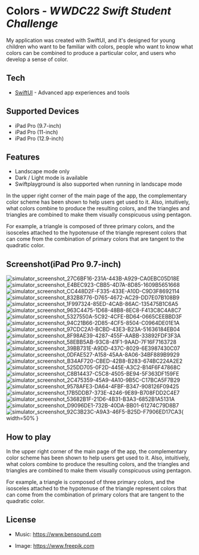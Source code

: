 # Colors - _WWDC22 Swift Student Challenge_



My application was created with SwiftUI, and it's designed for young children who want to be familiar with colors, people who want to know what colors can be combined to produce a particular color, and users who develop a sense of color.


## Tech
- [SwiftUI] - Advanced app experiences and tools



## Supported Devices 
- iPad Pro (9.7-inch) 
- iPad Pro (11-inch)
- iPad Pro (12.9-inch)



## Features
- Landscape mode only
- Dark / Light mode is available
- Swiftplayground is also supported when running in landscape mode

In the upper right corner of the main page of the app, the complementary color scheme has been shown to help users get used to it.
Also, intuitively, what colors combine to produce the resulting colors, and the triangles and triangles are combined to make them visually conspicuous using pentagon.

For example, a triangle is composed of three primary colors, and the isosceles attached to the hypotenuse of the triangle represent colors that can come from the combination of primary colors that are tangent to the quadratic color.



## Screenshot(iPad Pro 9.7-inch)

![simulator_screenshot_27C6BF16-231A-443B-A929-CA0EBC05D18E](https://user-images.githubusercontent.com/67509011/167242620-9647f28a-ed44-4e44-8ab0-2bce1b5b563d.png)
![simulator_screenshot_E4BEC923-CBB5-4D7A-8D85-1609B5651668](https://user-images.githubusercontent.com/67509011/167242623-2f17c39c-304e-41db-abc6-3d92cc0bd2a7.png)
![simulator_screenshot_CC448D2F-F335-433E-A10D-C9D3F8692114](https://user-images.githubusercontent.com/67509011/167242624-6f09265a-1a0b-42cc-a4de-b07019b9d27d.png)
![simulator_screenshot_832B8776-D765-4672-AC29-DD7E07B108B9](https://user-images.githubusercontent.com/67509011/167242626-f41b1c5e-880b-4a93-944a-be45c754dfa2.png)
![simulator_screenshot_1F997324-85ED-4CAB-86AC-135475B1C6A5](https://user-images.githubusercontent.com/67509011/167242627-80fd0dca-50a2-4594-a633-887a995a30e9.png)
![simulator_screenshot_963C4475-1D68-48B8-8EC8-F413C8C4A8C7](https://user-images.githubusercontent.com/67509011/167242629-04fa6983-17cb-4bea-9fed-a7d1749e3e50.png)
![simulator_screenshot_5327550A-5C92-4CFE-BD64-0665CEEBBD3F](https://user-images.githubusercontent.com/67509011/167242630-f58a796c-ca73-4c05-a299-bcd25d79b458.png)
![simulator_screenshot_94C21B66-2D85-4CF5-8504-C0964DE01E1A](https://user-images.githubusercontent.com/67509011/167242631-eb2b88ce-9716-4974-a4b9-e85be3e73d10.png)
![simulator_screenshot_97CDC2A1-BCBD-43E3-B23A-51636184EB04](https://user-images.githubusercontent.com/67509011/167242633-0bb86ef0-d8c6-42e4-b851-d198673215d0.png)
![simulator_screenshot_8F98AE39-4287-455F-AABB-33892FDF3F3A](https://user-images.githubusercontent.com/67509011/167242634-52b35c99-8bd3-4d3a-89eb-e4b493defff5.png)
![simulator_screenshot_58EBB5AB-93C8-41F1-9AAD-7F16F7163728](https://user-images.githubusercontent.com/67509011/167242637-68ce7b89-4df9-40e5-a9d0-e049e81d0a88.png)
![simulator_screenshot_39BB731E-A9DD-437C-8029-6E3987430C07](https://user-images.githubusercontent.com/67509011/167242638-8ba53cec-e8a8-414b-ada6-3ce465875bb0.png)
![simulator_screenshot_0DFAE527-A158-45AA-8A06-34BF889B9929](https://user-images.githubusercontent.com/67509011/167242639-2b0e308e-366d-4afc-aa91-3a16a2db52d7.png)
![simulator_screenshot_B34AF720-CBED-42B8-B283-674BC224A2E2](https://user-images.githubusercontent.com/67509011/167242640-19293beb-e58b-403c-b2fb-eef827342b82.png)
![simulator_screenshot_525DD705-0F2D-445E-A3C2-B14F6F47868C](https://user-images.githubusercontent.com/67509011/167242641-e68d4c10-84bf-410a-b24c-82ca6ec3a50b.png)
![simulator_screenshot_C8B14437-C5C8-4505-BE94-5F363DF159FE](https://user-images.githubusercontent.com/67509011/167242643-68e3d454-0f21-48da-9642-6cc82e61597c.png)
![simulator_screenshot_2C475359-45A9-4A10-9B5C-C17BCA5F7B29](https://user-images.githubusercontent.com/67509011/167242646-f0201072-a774-49c5-8d83-a3de3297a199.png)
![simulator_screenshot_9578AFE3-DA64-4FBF-B347-908126F09425](https://user-images.githubusercontent.com/67509011/167242647-51e0d880-0b5f-4f5b-826c-1e47961f7f6e.png)
![simulator_screenshot_17B5DDB7-373E-4246-9E89-B708FDD2C4E7](https://user-images.githubusercontent.com/67509011/167242728-4e511db8-f819-4846-b074-85a6f30ce843.png)
![simulator_screenshot_53682B1F-21D6-4B31-B3A3-6852B1A5131A](https://user-images.githubusercontent.com/67509011/167242737-0a2be013-f4c5-49ae-ad8d-b3725d1cf14d.png)
![simulator_screenshot_D9096DE1-732B-40DA-BB01-61274C79D8B7](https://user-images.githubusercontent.com/67509011/167242733-2331b8b8-0fb9-4d2f-859d-9e34359a21e1.png)
![simulator_screenshot_92C3B23C-A9A3-46F5-B25D-F7906ED17CA3](https://user-images.githubusercontent.com/67509011/167242770-a53797d4-d66e-4c9e-b759-6f56d0039e70.png){ width=50% }


## How to play

In the upper right corner of the main page of the app, the complementary color scheme has been shown to help users get used to it.
Also, intuitively, what colors combine to produce the resulting colors, and the triangles and triangles are combined to make them visually conspicuous using pentagon.

For example, a triangle is composed of three primary colors, and the isosceles attached to the hypotenuse of the triangle represent colors that can come from the combination of primary colors that are tangent to the quadratic color.




## License
- Music: https://www.bensound.com
- Image: https://www.freepik.com


   [SwiftUI]: <https://developer.apple.com/xcode/swiftui/>
  
